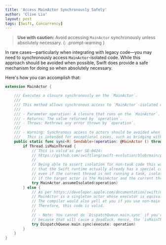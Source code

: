 ```yaml
---
title: 'Access MainActor Synchronously Safely'
author: 'Clive Liu'
layout: post
tags: [Swift, Concurrency]
---
```


> **Use with caution:** Avoid accessing `MainActor` synchronously unless absolutely necessary.
{: .prompt-warning }

In rare cases—particularly when integrating with legacy code—you may need to synchronously access `MainActor`-isolated code. While this approach should be avoided when possible, Swift does provide a safe mechanism for doing so when absolutely necessary.

Here's how you can accomplish that:

```swift
extension MainActor {

    /// Executes a closure synchronously on the `MainActor`.
    ///
    /// This method allows synchronous access to `MainActor`-isolated code.
    ///
    /// - Parameter operation: A closure that runs on the `MainActor`.
    /// - Returns: The value returned by `operation`.
    /// - Throws: Rethrows any error thrown by `operation`.
    ///
    /// - Warning: Synchronous access to actors should be avoided when possible.
    ///   This is intended for exceptional cases, such as bridging with legacy APIs.
    public static func sync<R: Sendable>(operation: @MainActor () throws -> R) rethrows -> R {
        if Thread.isMainThread {
            // This is valid as per SE-0424:
            // https://github.com/swiftlang/swift-evolution/blob/main/proposals/0424-custom-isolation-checking-for-serialexecutor.md
            //
            // Being able to assert isolation for non-task code this way is important enough
            // that the Swift runtime actually already has a special case for it:
            // even if the current thread is not running a task, isolation checking will succeed
            // if the target actor is the MainActor and the current thread is the main thread.
            try MainActor.assumeIsolated(operation)
        } else {
            // As per https://developer.apple.com/documentation/swift/mainactor
            // MainActor is a singleton actor whose executor is equivalent to the main dispatch queue.
            // The compiler would also yell at you if you use non-main queue.
            // Therefore, this code is valid.
            //
            // - Note: You cannot do `DispatchQueue.main.sync` if you're already on main thread,
            // because that will cause a deadlock. Hence, the `isMainThread` check.
            try DispatchQueue.main.sync(execute: operation)
        }
    }
}
```

